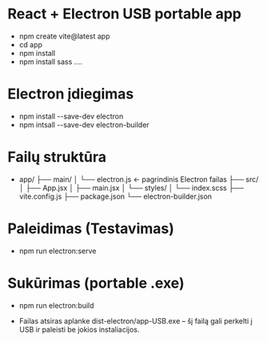 # React + Electron USB portable app

* npm create vite@latest app
* cd app
* npm install
* npm install sass ....

# Electron įdiegimas

* npm install --save-dev electron
* npm intsall --save-dev electron-builder

# Failų struktūra

* app/
├── main/
│   └── electron.js ← pagrindinis Electron failas
├── src/
│   ├── App.jsx
│   ├── main.jsx
│   └── styles/
│       └── index.scss
├── vite.config.js
├── package.json
└── electron-builder.json

# Paleidimas (Testavimas)

* npm run electron:serve

# Sukūrimas (portable .exe)

* npm run electron:build
- Failas atsiras aplanke dist-electron/app-USB.exe – šį failą gali perkelti į USB ir paleisti be jokios instaliacijos.


